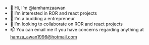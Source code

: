 - 👋 Hi, I’m @iamhamzaawan
- 👀 I’m interested in ROR and react projects
- 🌱 I’m a budding a entrepreneur
- 💞️ I’m looking to collaborate on ROR and react projects
- 📫 You can email me if you have concerns regarding anything at hamza_awan1996@hotmail.com

<!---
iamhamzaawan/iamhamzaawan is a ✨ special ✨ repository because its `README.md` (this file) appears on your GitHub profile.
You can click the Preview link to take a look at your changes.
--->
